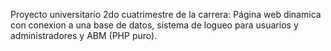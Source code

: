 Proyecto universitario 2do cuatrimestre de la carrera: Página web dinamica con conexion a una base de datos, sistema de logueo para usuarios y administradores y ABM (PHP puro).
